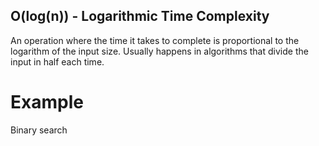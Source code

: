 ## O(log(n)) - Logarithmic Time Complexity

An operation where the time it takes to complete is proportional to the logarithm of the input size. Usually happens in algorithms that divide the input in half each time.

# Example

Binary search
